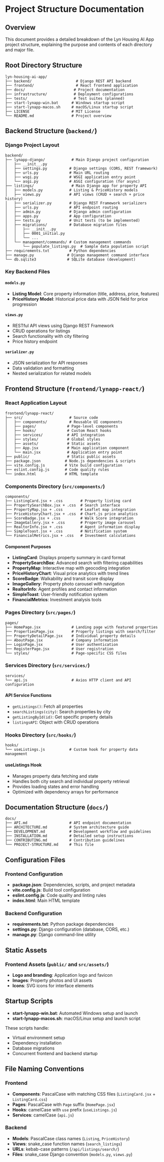 # Project Structure Documentation

## Overview
This document provides a detailed breakdown of the Lyn Housing AI App project structure, explaining the purpose and contents of each directory and major file.

## Root Directory Structure
```
lyn-housing-ai-app/
├── backend/                    # Django REST API backend
├── frontend/                   # React frontend application  
├── docs/                      # Project documentation
├── infrastructure/            # Deployment configurations
├── tests/                     # Test suites (planned)
├── start-lynapp-win.bat      # Windows startup script
├── start-lynapp-macos.sh     # macOS/Linux startup script
├── LICENSE                   # MIT License
└── README.md                 # Project overview
```

## Backend Structure (`backend/`)

### Django Project Layout
```
backend/
├── lynapp-django/            # Main Django project configuration
│   ├── __init__.py
│   ├── settings.py          # Django settings (CORS, REST framework)
│   ├── urls.py              # Main URL routing
│   ├── wsgi.py              # WSGI application entry point
│   └── asgi.py              # ASGI configuration (for async)
├── listings/                 # Main Django app for property API
│   ├── models.py            # Listing & PriceHistory models
│   ├── views.py             # API views (CRUD + search + price history)
│   ├── serializer.py        # Django REST Framework serializers
│   ├── urls.py              # API endpoint routing
│   ├── admin.py             # Django admin configuration
│   ├── apps.py              # App configuration
│   ├── tests.py             # Unit tests (to be implemented)
│   ├── migrations/          # Database migration files
│   │   ├── __init__.py
│   │   ├── 0001_initial.py
│   │   └── ...
│   └── management/commands/ # Custom management commands
│       └── populate_listings.py  # Sample data population script
├── requirements.txt         # Python dependencies
├── manage.py               # Django management command interface
└── db.sqlite3              # SQLite database (development)
```

### Key Backend Files

#### `models.py`
- **Listing Model**: Core property information (title, address, price, features)
- **PriceHistory Model**: Historical price data with JSON field for price progression

#### `views.py`
- RESTful API views using Django REST Framework
- CRUD operations for listings
- Search functionality with city filtering
- Price history endpoint

#### `serializer.py`
- JSON serialization for API responses
- Data validation and formatting
- Nested serialization for related models

## Frontend Structure (`frontend/lynapp-react/`)

### React Application Layout
```
frontend/lynapp-react/
├── src/                     # Source code
│   ├── components/          # Reusable UI components
│   ├── pages/              # Page-level components
│   ├── hooks/              # Custom React hooks
│   ├── services/           # API integration
│   ├── styles/             # Global styles
│   ├── assets/             # Static assets
│   ├── App.jsx             # Main application component
│   └── main.jsx            # Application entry point
├── public/                 # Static public assets
├── package.json           # Node.js dependencies & scripts
├── vite.config.js         # Vite build configuration
├── eslint.config.js       # Code quality rules
└── index.html             # HTML template
```

### Components Directory (`src/components/`)
```
components/
├── ListingCard.jsx + .css        # Property listing card
├── PropertySearchBox.jsx + .css  # Search interface
├── PropertyMap.jsx + .css        # Leaflet map integration
├── PriceHistoryChart.jsx + .css  # Chart.js price analytics
├── ScoreBadge.jsx + .css         # Walk Score integration
├── ImageGallery.jsx + .css       # Property image carousel
├── RealtorInfo.jsx + .css        # Agent information display
├── SimpleToast.jsx + .css        # Notification system
└── FinancialMetrics.jsx + .css   # Investment calculations
```

#### Component Purposes
- **ListingCard**: Displays property summary in card format
- **PropertySearchBox**: Advanced search with filtering capabilities
- **PropertyMap**: Interactive map with geocoding integration
- **PriceHistoryChart**: Visual price analytics with trend lines
- **ScoreBadge**: Walkability and transit score display
- **ImageGallery**: Property photo carousel with navigation
- **RealtorInfo**: Agent profiles and contact information
- **SimpleToast**: User-friendly notification system
- **FinancialMetrics**: Investment analysis tools

### Pages Directory (`src/pages/`)
```
pages/
├── HomePage.jsx              # Landing page with featured properties
├── PropertiesPage.jsx        # Property listings with search/filter
├── PropertyDetailPage.jsx    # Individual property details
├── AboutPage.jsx             # Company information
├── LoginPage.jsx             # User authentication
├── RegisterPage.jsx          # User registration
└── styles/                   # Page-specific CSS files
```

### Services Directory (`src/services/`)
```
services/
└── api.js                    # Axios HTTP client and API configuration
```

#### API Service Functions
- `getListings()`: Fetch all properties
- `searchListings(city)`: Search properties by city
- `getListingById(id)`: Get specific property details
- `listingsAPI`: Object with CRUD operations

### Hooks Directory (`src/hooks/`)
```
hooks/
└── useListings.js           # Custom hook for property data management
```

#### useListings Hook
- Manages property data fetching and state
- Handles both city search and individual property retrieval
- Provides loading states and error handling
- Optimized with dependency arrays for performance

## Documentation Structure (`docs/`)
```
docs/
├── API.md                   # API endpoint documentation
├── ARCHITECTURE.md          # System architecture guide
├── DEVELOPMENT.md           # Development workflow and guidelines
├── INSTALLATION.md          # Detailed setup instructions
├── CONTRIBUTING.md          # Contribution guidelines
└── PROJECT-STRUCTURE.md     # This file
```

## Configuration Files

### Frontend Configuration
- **package.json**: Dependencies, scripts, and project metadata
- **vite.config.js**: Build tool configuration
- **eslint.config.js**: Code quality and linting rules
- **index.html**: Main HTML template

### Backend Configuration
- **requirements.txt**: Python package dependencies
- **settings.py**: Django configuration (database, CORS, etc.)
- **manage.py**: Django command-line utility

## Static Assets

### Frontend Assets (`public/` and `src/assets/`)
- **Logo and branding**: Application logo and favicon
- **Images**: Property photos and UI assets
- **Icons**: SVG icons for interface elements

## Startup Scripts
- **start-lynapp-win.bat**: Automated Windows setup and launch
- **start-lynapp-macos.sh**: macOS/Linux setup and launch script

These scripts handle:
- Virtual environment setup
- Dependency installation
- Database migrations
- Concurrent frontend and backend startup

## File Naming Conventions

### Frontend
- **Components**: PascalCase with matching CSS files (`ListingCard.jsx` + `ListingCard.css`)
- **Pages**: PascalCase with `Page` suffix (`HomePage.jsx`)
- **Hooks**: camelCase with `use` prefix (`useListings.js`)
- **Services**: camelCase (`api.js`)

### Backend
- **Models**: PascalCase class names (`Listing`, `PriceHistory`)
- **Views**: snake_case function names (`search_listings`)
- **URLs**: kebab-case patterns (`/api/listings/search/`)
- **Files**: snake_case Django convention (`models.py`, `views.py`)
